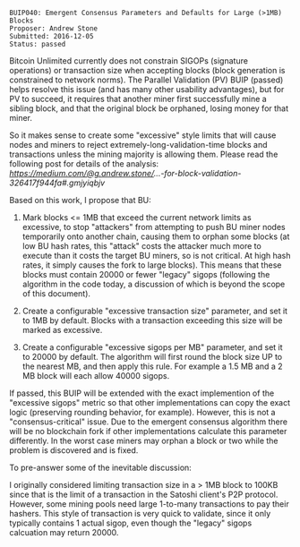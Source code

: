    BUIP040: Emergent Consensus Parameters and Defaults for Large (>1MB) Blocks
    Proposer: Andrew Stone
    Submitted: 2016-12-05
    Status: passed

Bitcoin Unlimited currently does not constrain SIGOPs (signature
operations) or transaction size when accepting blocks (block generation
is constrained to network norms). The Parallel Validation (PV) BUIP
(passed) helps resolve this issue (and has many other usability
advantages), but for PV to succeed, it requires that another miner first
successfully mine a sibling block, and that the original block be
orphaned, losing money for that miner.  
  
So it makes sense to create some "excessive" style limits that will
cause nodes and miners to reject extremely-long-validation-time blocks
and transactions unless the mining majority is allowing them. Please
read the following post for details of the analysis:
*<https://medium.com/@g.andrew.stone/>...-for-block-validation-326417f944fa\#.gmjyiqbjv*  
  
Based on this work, I propose that BU:  
  
1. Mark blocks &lt;= 1MB that exceed the current network limits as
excessive, to stop "attackers" from attempting to push BU miner nodes
temporarily onto another chain, causing them to orphan some blocks (at
low BU hash rates, this "attack" costs the attacker much more to execute
than it costs the target BU miners, so is not critical. At high hash
rates, it simply causes the fork to large blocks). This means that these
blocks must contain 20000 or fewer "legacy" sigops (following the
algorithm in the code today, a discussion of which is beyond the scope
of this document).  
  
2. Create a configurable "excessive transaction size" parameter, and set
it to 1MB by default. Blocks with a transaction exceeding this size will
be marked as excessive.  
  
3. Create a configurable "excessive sigops per MB" parameter, and set it
to 20000 by default. The algorithm will first round the block size UP to
the nearest MB, and then apply this rule. For example a 1.5 MB and a 2
MB block will each allow 40000 sigops.  
  
If passed, this BUIP will be extended with the exact implemention of the
"excessive sigops" metric so that other implementations can copy the
exact logic (preserving rounding behavior, for example). However, this
is not a "consensus-critical" issue. Due to the emergent consensus
algorithm there will be no blockchain fork if other implementations
calculate this parameter differently. In the worst case miners may
orphan a block or two while the problem is discovered and is fixed.  
  
To pre-answer some of the inevitable discussion:  
  
I originally considered limiting transaction size in a &gt; 1MB block to
100KB since that is the limit of a transaction in the Satoshi client's
P2P protocol. However, some mining pools need large 1-to-many
transactions to pay their hashers. This style of transaction is very
quick to validate, since it only typically contains 1 actual sigop, even
though the "legacy" sigops calcuation may return 20000.
